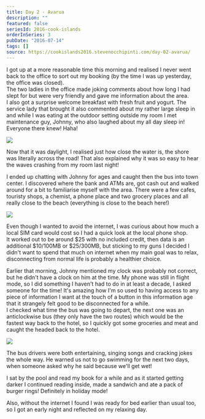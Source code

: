 ```yaml
---
title: Day 2 - Avarua
description: ""
featured: false
seriesId: 2016-cook-islands
orderInSeries: 3
pubDate: "2016-07-14"
tags: []
source: https://cookislands2016.stevenocchipinti.com/day-02-avarua/
---
```


I got up at a more reasonable time this morning and realised I never went back
to the office to sort out my booking (by the time I was up yesterday, the office
was closed).  
The two ladies in the office made joking comments about how long I had slept for
but were very friendly and gave me information about the area.  
I also got a surprise welcome breakfast with fresh fruit and yogurt. The service
lady that brought it also commented about my rather large sleep in and while I
was eating at the outdoor setting outside my room I met maintenance guy, Johnny,
who also laughed about my all day sleep in! Everyone there knew! Haha!

![](https://res.cloudinary.com/stevenocchipinti/image/upload/c_limit,h_600,w_600/v1/cookislands2016/day-02-breakfast_fvqzsz.jpg)

Now that it was daylight, I realised just how close the water is, the shore was
literally across the road! That also explained why it was so easy to hear the
waves crashing from my room last night!

I ended up chatting with Johnny for ages and caught then the bus into town
center. I discovered where the bank and ATMs are, got cash out and walked around
for a bit to familiarise myself with the area. There were a few cafes, touristy
shops, a chemist, a phone place and two grocery places and all really close to
the beach (everything is close to the beach here!)

![](https://res.cloudinary.com/stevenocchipinti/image/upload/c_limit,h_600,w_600/v1/cookislands2016/day-02-shore_iwvfep.jpg)

Even though I wanted to avoid the internet, I was curious about how much a local
SIM card would cost so I had a quick look at the local phone shop.  
It worked out to be around $25 with no included credit, then data is an
additional $10/100MB or $25/300MB, but sticking to my guns I decided I didn't
want to spend that much on internet when my main goal was to relax,
disconnecting from normal life is probably a healthier choice.

Earlier that morning, Johnny mentioned my clock was probably not correct, but he
didn't have a clock on him at the time. My phone was still in flight mode, so I
did something I haven't had to do in at least a decade, I asked someone for the
time! It's amazing how I'm so used to having access to any piece of information
I want at the touch of a button in this information age that it strangely felt
good to be disconnected for a while.  
I checked what time the bus was going to depart, the next one was an
anticlockwise bus (they only have the two routes) which would be the fastest
way back to the hotel, so I quickly got some groceries and meat and caught the
headed back to the hotel.

![](https://res.cloudinary.com/stevenocchipinti/image/upload/c_limit,h_600,w_600/v1/cookislands2016/day-02-town_h8oknr.jpg)

The bus drivers were both entertaining, singing songs and cracking jokes the
whole way. He warned us not to go swimming for the next two days, when someone
asked why he said because we'll get wet!

I sat by the pool and read my book for a while and as it started getting darker
I continued reading inside, made a sandwich and ate a pack of burger rings!
Definitely in holiday mode!

Also, without the internet I found I was ready for bed earlier than usual too,
so I got an early night and reflected on my relaxing day.
